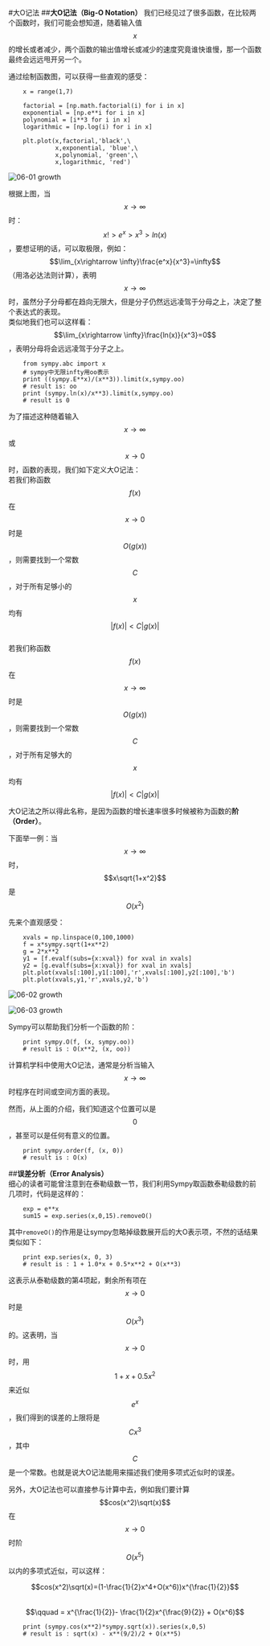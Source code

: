 #大O记法
##**大O记法（Big-O Notation）**
我们已经见过了很多函数，在比较两个函数时，我们可能会想知道，随着输入值$$x$$的增长或者减少，两个函数的输出值增长或减少的速度究竟谁快谁慢，那一个函数最终会远远甩开另一个。  

通过绘制函数图，可以获得一些直观的感受：    
```
	x = range(1,7)

	factorial = [np.math.factorial(i) for i in x]
	exponential = [np.e**i for i in x]
	polynomial = [i**3 for i in x]
	logarithmic = [np.log(i) for i in x]

	plt.plot(x,factorial,'black',\
    	     x,exponential, 'blue',\
        	 x,polynomial, 'green',\
         	 x,logarithmic, 'red')
```

![06-01 growth](images/06-01growth.png)  

根据上图，当$$x\rightarrow \infty$$时：$$x!> e^x> x^3 > ln(x)$$，要想证明的话，可以取极限，例如：$$\lim_{x\rightarrow \infty}\frac{e^x}{x^3}=\infty$$（用洛必达法则计算），表明$$x\rightarrow \infty$$时，虽然分子分母都在趋向无限大，但是分子仍然远远凌驾于分母之上，决定了整个表达式的表现。  
类似地我们也可以这样看：$$\lim_{x\rightarrow \infty}\frac{ln(x)}{x^3}=0$$，表明分母将会远远凌驾于分子之上。  

```
	from sympy.abc import x
	# sympy中无限infty用oo表示
	print ((sympy.E**x)/(x**3)).limit(x,sympy.oo)
	# result is: oo
	print (sympy.ln(x)/x**3).limit(x,sympy.oo)
	# result is 0
```

为了描述这种随着输入$$x\rightarrow \infty$$或$$x\rightarrow 0$$时，函数的表现，我们如下定义大O记法：  
若我们称函数$$f(x)$$在$$x\rightarrow 0$$时是$$O(g(x))$$，则需要找到一个常数$$C$$，对于所有足够小的$$x$$均有$$|f(x)|<C|g(x)|$$  
若我们称函数$$f(x)$$在$$x\rightarrow \infty$$时是$$O(g(x))$$，则需要找到一个常数$$C$$，对于所有足够大的$$x$$均有$$|f(x)|<C|g(x)|$$  

大O记法之所以得此名称，是因为函数的增长速率很多时候被称为函数的**阶（Order）**。  

下面举一例：当$$x\rightarrow \infty$$时，$$x\sqrt{1+x^2}$$是$$O(x^2)$$    

先来个直观感受：  
```
	xvals = np.linspace(0,100,1000)
	f = x*sympy.sqrt(1+x**2)
	g = 2*x**2
	y1 = [f.evalf(subs={x:xval}) for xval in xvals]
	y2 = [g.evalf(subs={x:xval}) for xval in xvals]
	plt.plot(xvals[:100],y1[:100],'r',xvals[:100],y2[:100],'b')
	plt.plot(xvals,y1,'r',xvals,y2,'b')
```

![06-02 growth](images/06-02growth2.png)  

![06-03 growth](images/06-03growth3.png)  

Sympy可以帮助我们分析一个函数的阶：  
```
	print sympy.O(f, (x, sympy.oo))
	# result is : O(x**2, (x, oo))
```	

计算机学科中使用大O记法，通常是分析当输入$$x\rightarrow \infty$$时程序在时间或空间方面的表现。  

然而，从上面的介绍，我们知道这个位置可以是$$0$$，甚至可以是任何有意义的位置。  

```
	print sympy.order(f, (x, 0))
	# result is : O(x)
```
##**误差分析（Error Analysis）**  
细心的读者可能曾注意到在泰勒级数一节，我们利用Sympy取函数泰勒级数的前几项时，代码是这样的：

```
	exp = e**x
	sum15 = exp.series(x,0,15).removeO()
```

其中`removeO()`的作用是让sympy忽略掉级数展开后的大O表示项，不然的话结果类似如下：  

```
	print exp.series(x, 0, 3)
	# result is : 1 + 1.0*x + 0.5*x**2 + O(x**3)
```

这表示从泰勒级数的第4项起，剩余所有项在$$x\rightarrow 0$$时是$$O(x^3)$$的。这表明，当$$x\rightarrow 0$$时，用$$1+x+0.5x^2$$来近似$$e^x$$，我们得到的误差的上限将是$$Cx^3$$，其中$$C$$是一个常数。也就是说大O记法能用来描述我们使用多项式近似时的误差。  

另外，大O记法也可以直接参与计算中去，例如我们要计算$$cos(x^2)\sqrt(x)$$在$$x\rightarrow 0$$时阶$$O(x^5)$$以内的多项式近似，可以这样：   

$$cos(x^2)\sqrt(x)=(1-\frac{1}{2}x^4+O(x^6))x^{\frac{1}{2}}$$  
$$\qquad = x^{\frac{1}{2}}-	\frac{1}{2}x^{\frac{9}{2}} + O(x^6)$$

```
	print (sympy.cos(x**2)*sympy.sqrt(x)).series(x,0,5)
	# result is : sqrt(x) - x**(9/2)/2 + O(x**5)
```
